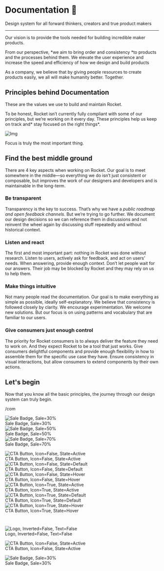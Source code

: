 
# Documentation 🚀

Design system for all forward thinkers, creators and true product makers

---

Our vision is to provide the tools needed for building incredible maker products.

From our perspective, *we aim to bring order and consistency *to products and the processes behind them. We elevate the user experience and increase the speed and efficiency of how we design and build products

As a company, we believe that by giving people resources to create products easily, we all will make humanity better. Together.

## Principles behind Documentation

These are the values we use to build and maintain Rocket.

To be honest, Rocket isn’t currently fully compliant with some of our principles, but we’re working on it every day. These principles help us keep on track and* stay focused on the right things*.

![Img](https://studio-assets.supernova.io/design-systems/14533/9289758a-6300-472a-bbc6-a57098081abf.jpeg)

Focus is truly the most important thing.

## Find the best middle ground

There are 4 key aspects when working on Rocket. Our goal is to meet somewhere in the middle—so everything we do isn’t just consistent or composable, but improves the work of our designers and developers and is maintainable in the long-term.

### Be transparent

Transparency is the key to success. That’s why we have a *public roadmap and open feedback channels*. But we’re trying to go further. We document our design decisions so we can reference them in discussions and not reinvent the wheel again by discussing stuff repeatedly and without historical context.

### Listen and react

The first and most important part: nothing in Rocket was done without research. Listen to users, actively ask for feedback, and act on users’ needs. When answering, provide enough context. Don’t let people wait for our answers. Their job may be blocked by Rocket and they may rely on us to help them.

### Make things intuitive

Not many people read the documentation. Our goal is to make everything as simple as possible, ideally self-explanatory. We believe that consistency is followed closely by clarity. We encourage experimentation. We welcome new solutions. But our focus is on using patterns and vocabulary that are familiar to our users.

### Give consumers just enough control

The priority for Rocket consumers is to always deliver the feature they need to work on. And they expect Rocket to be a tool that just works. Give consumers delightful components and provide enough flexibility in how to assemble them for the specific use case they have. Ensure consistency in visual interactions, but allow consumers to extend components by their own actions.

## Let's begin

Now that you know all the basic principles, the journey through our design system can truly begin.

/com

  
![Sale Badge, Sale=30%](https://studio-assets.supernova.io/design-systems/14533/ad91e103-e372-4cb6-9653-a70be768a808.png)  
Sale Badge, Sale=30%  
![Sale Badge, Sale=50%](https://studio-assets.supernova.io/design-systems/14533/c9775dae-1b2b-45fc-899b-d59b633fcdf2.png)  
Sale Badge, Sale=50%  
![Sale Badge, Sale=70%](https://studio-assets.supernova.io/design-systems/14533/cdcba48b-653c-4322-a124-4986f9554c79.png)  
Sale Badge, Sale=70%  


  
![CTA Button, Icon=False, State=Active](https://studio-assets.supernova.io/design-systems/14533/2b18d7ff-6521-4eaa-af2a-947cca7df4eb.png)  
CTA Button, Icon=False, State=Active  
![CTA Button, Icon=False, State=Default](https://studio-assets.supernova.io/design-systems/14533/484e94f2-36a9-45e4-a624-8e46786e536a.png)  
CTA Button, Icon=False, State=Default  
![CTA Button, Icon=False, State=Hover](https://studio-assets.supernova.io/design-systems/14533/ecbc1d8f-0790-4d33-beb8-6f58d270f30c.png)  
CTA Button, Icon=False, State=Hover  
![CTA Button, Icon=True, State=Active](https://studio-assets.supernova.io/design-systems/14533/cedd8eb4-a25f-44c7-b7f2-3e0c103dc6d1.png)  
CTA Button, Icon=True, State=Active  
![CTA Button, Icon=True, State=Default](https://studio-assets.supernova.io/design-systems/14533/7b634f23-11e0-49d8-8841-d66c362dfbf4.png)  
CTA Button, Icon=True, State=Default  
![CTA Button, Icon=True, State=Hover](https://studio-assets.supernova.io/design-systems/14533/1fa056f5-6391-47b7-a897-3cd1cb692818.png)  
CTA Button, Icon=True, State=Hover  


```javascript  
  
```

  
![Logo, Inverted=False, Text=False](https://studio-assets.supernova.io/design-systems/14533/98c10719-a2e1-4bad-a86b-eccfbe8dd501.png)  
Logo, Inverted=False, Text=False  


  
  


  
![CTA Button, Icon=False, State=Active](https://studio-assets.supernova.io/design-systems/14533/2b18d7ff-6521-4eaa-af2a-947cca7df4eb.png)  
CTA Button, Icon=False, State=Active  


  
![Sale Badge, Sale=30%](https://studio-assets.supernova.io/design-systems/14533/ad91e103-e372-4cb6-9653-a70be768a808.png)  
Sale Badge, Sale=30%  

